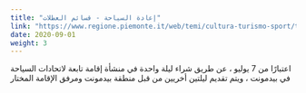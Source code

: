 ```yaml
---
title: "إعادة السياحة - قسائم العطلات"
link: "https://www.regione.piemonte.it/web/temi/cultura-turismo-sport/turismo/riparti-turismo-voucher-vacanze"
date: 2020-09-01
weight: 3
---
```


اعتبارًا من 7 يوليو ، عن طريق شراء ليلة واحدة في منشأة إقامة تابعة لاتحادات السياحة في بيدمونت ، ويتم تقديم ليلتين أخريين من قبل منطقة بيدمونت ومرفق الإقامة المختار
